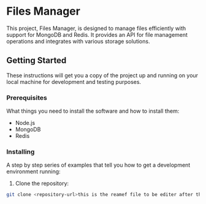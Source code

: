 # Files Manager

This project, Files Manager, is designed to manage files efficiently with support for MongoDB and Redis. It provides an API for file management operations and integrates with various storage solutions.

## Getting Started

These instructions will get you a copy of the project up and running on your local machine for development and testing purposes.

### Prerequisites

What things you need to install the software and how to install them:

- Node.js
- MongoDB
- Redis

### Installing

A step by step series of examples that tell you how to get a development environment running:

1. Clone the repository:
```sh
git clone <repository-url>this is the reamef file to be editer after the whole project
